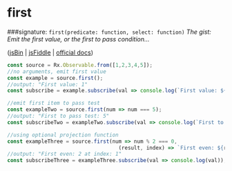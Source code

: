 # first
###signature: `first(predicate: function, select: function)`
*The gist: Emit the first value, or the first to pass condition...*

([jsBin](http://jsbin.com/poloquxuja/1/edit?js,console) | [jsFiddle](https://jsfiddle.net/qg6qfqLz/17/) | [official docs](http://reactivex.io/rxjs/class/es6/Observable.js~Observable.html#instance-method-first))
```js
const source = Rx.Observable.from([1,2,3,4,5]);
//no arguments, emit first value
const example = source.first();
//output: "First value: 1"
const subscribe = example.subscribe(val => console.log(`First value: ${val}`));

//emit first item to pass test
const exampleTwo = source.first(num => num === 5);
//output: "First to pass test: 5"
const subscribeTwo = exampleTwo.subscribe(val => console.log(`First to pass test: ${val}`));

//using optional projection function
const exampleThree = source.first(num => num % 2 === 0, 
                                    (result, index) => `First even: ${result} is at index: ${index}`);
//output: "First even: 2 at index: 1"
const subscribeThree = exampleThree.subscribe(val => console.log(val));
```